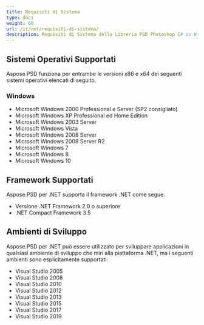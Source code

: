 ```yaml
---
title: Requisiti di Sistema
type: docs
weight: 60
url: /it/net/requisiti-di-sistema/
description: Requisiti di Sistema della Libreria PSD Photoshop C# su Windows e Linux OS.
---
```


## **Sistemi Operativi Supportati**
Aspose.PSD funziona per entrambe le versioni x86 e x64 dei seguenti sistemi operativi elencati di seguito.
### **Windows**
- Microsoft Windows 2000 Professional e Server (SP2 consigliato)
- Microsoft Windows XP Professional ed Home Edition
- Microsoft Windows 2003 Server
- Microsoft Windows Vista
- Microsoft Windows 2008 Server
- Microsoft Windows 2008 Server R2
- Microsoft Windows 7
- Microsoft Windows 8
- Microsoft Windows 10


## **Framework Supportati**
Aspose.PSD per .NET supporta il framework .NET come segue:

- Versione .NET Framework 2.0 o superiore
- .NET Compact Framework 3.5


## **Ambienti di Sviluppo**
Aspose.PSD per .NET può essere utilizzato per sviluppare applicazioni in qualsiasi ambiente di sviluppo che miri alla piattaforma .NET, ma i seguenti ambienti sono esplicitamente supportati:

- Visual Studio 2005
- Visual Studio 2008
- Visual Studio 2010
- Visual Studio 2012
- Visual Studio 2013
- Visual Studio 2015
- Visual Studio 2017
- Visual Studio 2019
